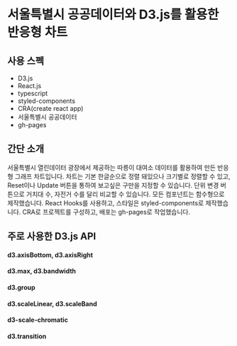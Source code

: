# 서울특별시 공공데이터와 D3.js를 활용한 반응형 차트

## 사용 스펙

- D3.js
- React.js
- typescript
- styled-components
- CRA(create react app)
- 서울특별시 공공데이터
- gh-pages

## 간단 소개

서울특별시 열린데이터 광장에서 제공하는 따릉이 대여소 데이터를 활용하여 만든
반응형 그래프 차트입니다. 차트는 기본 한글순으로 정렬 돼있으나 크기별로 정렬할 수 있고,
Reset이나 Update 버튼을 통하여 보고싶은 구만을 지정할 수 있습니다.
단위 변경 버튼으로 거치대 수, 자전거 수를 달리 비교할 수 있습니다.
모든 컴포넌트는 함수형으로 제작했습니다.
React Hooks를 사용하고, 스타일은 styled-components로 제작했습니다.
CRA로 프로젝트를 구성하고, 배포는 gh-pages로 작업했습니다.

## 주로 사용한 D3.js API

#### d3.axisBottom, d3.axisRight

#### d3.max, d3.bandwidth

#### d3.group

#### d3.scaleLinear, d3.scaleBand

#### d3-scale-chromatic

#### d3.transition
